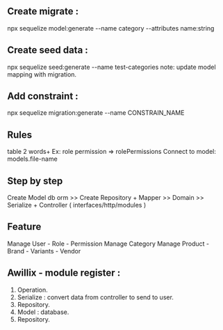 ## Create migrate :

npx sequelize model:generate --name category --attributes name:string

## Create seed data :

npx sequelize seed:generate --name test-categories
note: update model mapping with migration.

## Add constraint :

npx sequelize migration:generate --name CONSTRAIN_NAME

## Rules

table 2 words+ Ex: role permission => rolePermissions
Connect to model: models.file-name

## Step by step

Create Model db orm >>
Create Repository + Mapper >>
Domain >>
Serialize + Controller ( interfaces/http/modules )

## Feature

Manage User - Role - Permission
Manage Category
Manage Product - Brand - Variants - Vendor

## Awillix - module register :

1. Operation.
2. Serialize : convert data from controller to send to user.
3. Repository.
4. Model : database.
5. Repository.
